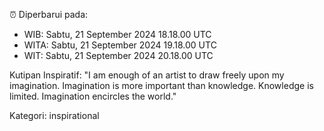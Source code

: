 ⏰ Diperbarui pada:
- WIB: Sabtu, 21 September 2024 18.18.00 UTC
- WITA: Sabtu, 21 September 2024 19.18.00 UTC
- WIT: Sabtu, 21 September 2024 20.18.00 UTC

Kutipan Inspiratif:
"I am enough of an artist to draw freely upon my imagination. Imagination is more important than knowledge. Knowledge is limited. Imagination encircles the world."


Kategori: inspirational

